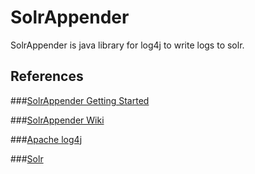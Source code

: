 SolrAppender
==============

SolrAppender is java library for log4j to write logs to solr.

References
--------------
###[SolrAppender Getting Started](https://github.com/mzule/solr-appender/wiki/Getting-Started)

###[SolrAppender Wiki](https://github.com/mzule/solr-appender/wiki)

###[Apache log4j](http://logging.apache.org/log4j/index.html) 

###[Solr](http://lucene.apache.org/solr)
